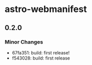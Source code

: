 # astro-webmanifest

## 0.2.0

### Minor Changes

- 67fa351: build: first release!
- f543028: build: first release
